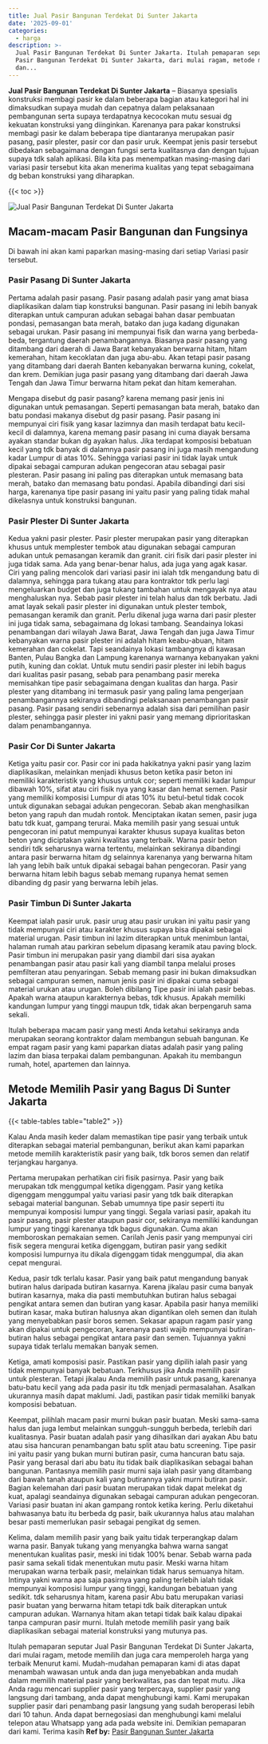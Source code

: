 ```yaml
---
title: Jual Pasir Bangunan Terdekat Di Sunter Jakarta
date: '2025-09-01'
categories:
  - harga
description: >-
  Jual Pasir Bangunan Terdekat Di Sunter Jakarta. Itulah pemaparan seputar Jual
  Pasir Bangunan Terdekat Di Sunter Jakarta, dari mulai ragam, metode memilih
  dan...
---
```


**Jual Pasir Bangunan Terdekat Di Sunter Jakarta** – Biasanya spesialis konstruksi membagi pasir ke dalam beberapa bagian atau kategori hal ini dimaksudkan supaya mudah dan cepatnya dalam pelaksanaan pembangunan serta supaya terdapatnya kecocokan mutu sesuai dg kekuatan konstruksi yang diinginkan. Karenanya para pakar konstruksi membagi pasir ke dalam beberapa tipe diantaranya merupakan pasir pasang, pasir plester, pasir cor dan pasir uruk. Keempat jenis pasir tersebut dibedakan sebagaimana dengan fungsi serta kualitasnya dan dengan tujuan supaya tdk salah aplikasi. Bila kita pas menempatkan masing-masing dari variasi pasir tersebut kita akan menerima kualitas yang tepat sebagaimana dg beban konstruksi yang diharapkan.

{{< toc >}}

![Jual Pasir Bangunan Terdekat Di Sunter Jakarta](/images/jual-pasir-bangunan-74.png)

## Macam-macam Pasir Bangunan dan Fungsinya

Di bawah ini akan kami paparkan masing-masing dari setiap Variasi pasir tersebut.

### Pasir Pasang Di Sunter Jakarta

Pertama adalah pasir pasang. Pasir pasang adalah pasir yang amat biasa diaplikasikan dalam tiap konstruksi bangunan. Pasir pasang ini lebih banyak diterapkan untuk campuran adukan sebagai bahan dasar pembuatan pondasi, pemasangan bata merah, batako dan juga kadang digunakan sebagai urukan. Pasir pasang ini mempunyai fisik dan warna yang berbeda-beda, tergantung daerah penambangannya. Biasanya pasir pasang yang ditambang dari daerah di Jawa Barat kebanyakan berwarna hitam, hitam kemerahan, hitam kecoklatan dan juga abu-abu. Akan tetapi pasir pasang yang ditambang dari daerah Banten kebanyakan berwarna kuning, cokelat, dan krem. Demikian juga pasir pasang yang ditambang dari daerah Jawa Tengah dan Jawa Timur berwarna hitam pekat dan hitam kemerahan.

Mengapa disebut dg pasir pasang? karena memang pasir jenis ini digunakan untuk pemasangan. Seperti pemasangan bata merah, batako dan batu pondasi makanya disebut dg pasir pasang. Pasir pasang ini mempunyai ciri fisik yang kasar lazimnya dan masih terdapat batu kecil-kecil di dalamnya, karena memang pasir pasang ini cuma diayak bersama ayakan standar bukan dg ayakan halus. Jika terdapat komposisi bebatuan kecil yang tdk banyak di dalamnya pasir pasang ini juga masih mengandung kadar Lumpur di atas 10%. Sehingga variasi pasir ini tidak layak untuk dipakai sebagai campuran adukan pengecoran atau sebagai pasir plesteran. Pasir pasang ini paling pas diterapkan untuk memasang bata merah, batako dan memasang batu pondasi. Apabila dibandingi dari sisi harga, karenanya tipe pasir pasang ini yaitu pasir yang paling tidak mahal dikelasnya untuk konstruksi bangunan.

### Pasir Plester Di Sunter Jakarta

Kedua yakni pasir plester. Pasir plester merupakan pasir yang diterapkan khusus untuk memplester tembok atau digunakan sebagai campuran adukan untuk pemasangan keramik dan granit. ciri fisik dari pasir plester ini juga tidak sama. Ada yang benar-benar halus, ada juga yang agak kasar. Ciri yang paling mencolok dari variasi pasir ini ialah tdk mengandung batu di dalamnya, sehingga para tukang atau para kontraktor tdk perlu lagi mengeluarkan budget dan juga tukang tambahan untuk mengayak nya atau menghaluskan nya. Sebab pasir plester ini telah halus dan tdk berbatu. Jadi amat layak sekali pasir plester ini digunakan untuk plester tembok, pemasangan keramik dan granit. Perlu dikenal juga warna dari pasir plester ini juga tidak sama, sebagaimana dg lokasi tambang. Seandainya lokasi penambangan dari wilayah Jawa Barat, Jawa Tengah dan juga Jawa Timur kebanyakan warna pasir plester ini adalah hitam keabu-abuan, hitam kemerahan dan cokelat. Tapi seandainya lokasi tambangnya di kawasan Banten, Pulau Bangka dan Lampung karenanya warnanya kebanyakan yakni putih, kuning dan coklat. Untuk mutu sendiri pasir plester ini lebih bagus dari kualitas pasir pasang, sebab para penambang pasir mereka memisahkan tipe pasir sebagaimana dengan kualitas dan harga. Pasir plester yang ditambang ini termasuk pasir yang paling lama pengerjaan penambangannya sekiranya dibandingi pelaksanaan penambangan pasir pasang. Pasir pasang sendiri sebenarnya adalah sisa dari pemilihan pasir plester, sehingga pasir plester ini yakni pasir yang memang diprioritaskan dalam penambangannya.

### Pasir Cor Di Sunter Jakarta

Ketiga yaitu pasir cor. Pasir cor ini pada hakikatnya yakni pasir yang lazim diaplikasikan, melainkan menjadi khusus beton ketika pasir beton ini memiliki karakteristik yang khusus untuk cor; seperti memiliki kadar lumpur dibawah 10%, sifat atau ciri fisik nya yang kasar dan hemat semen. Pasir yang memiliki komposisi Lumpur di atas 10% itu betul-betul tidak cocok untuk digunakan sebagai adukan pengecoran. Sebab akan menghasilkan beton yang rapuh dan mudah rontok. Menciptakan ikatan semen, pasir juga batu tdk kuat, gampang terurai. Maka memilih pasir yang sesuai untuk pengecoran ini patut mempunyai karakter khusus supaya kualitas beton beton yang diciptakan yakni kwalitas yang terbaik. Warna pasir beton sendiri tdk seharusnya warna tertentu, melainkan sekiranya dibandingi antara pasir berwarna hitam dg selainnya karenanya yang berwarna hitam lah yang lebih baik untuk dipakai sebagai bahan pengecoran. Pasir yang berwarna hitam lebih bagus sebab memang rupanya hemat semen dibanding dg pasir yang berwarna lebih jelas.

### Pasir Timbun Di Sunter Jakarta

Keempat ialah pasir uruk. pasir urug atau pasir urukan ini yaitu pasir yang tidak mempunyai ciri atau karakter khusus supaya bisa dipakai sebagai material urugan. Pasir timbun ini lazim diterapkan untuk menimbun lantai, halaman rumah atau parkiran sebelum dipasang keramik atau paving block. Pasir timbun ini merupakan pasir yang diambil dari sisa ayakan penambangan pasir atau pasir kali yang diambil tanpa melalui proses pemfilteran atau penyaringan. Sebab memang pasir ini bukan dimaksudkan sebagai campuran semen, namun jenis pasir ini dipakai cuma sebagai material urukan atau urugan. Boleh dibilang Tipe pasir ini ialah pasir bebas. Apakah warna ataupun karakternya bebas, tdk khusus. Apakah memiliki kandungan lumpur yang tinggi maupun tdk, tidak akan berpengaruh sama sekali.

Itulah beberapa macam pasir yang mesti Anda ketahui sekiranya anda merupakan seorang kontraktor dalam membangun sebuah bangunan. Ke empat ragam pasir yang kami paparkan diatas adalah pasir yang paling lazim dan biasa terpakai dalam pembangunan. Apakah itu membangun rumah, hotel, apartemen dan lainnya.

## Metode Memilih Pasir yang Bagus Di Sunter Jakarta

{{< table-tables table="table2" >}}

Kalau Anda masih keder dalam memastikan tipe pasir yang terbaik untuk diterapkan sebagai material pembangunan, berikut akan kami paparkan metode memilih karakteristik pasir yang baik, tdk boros semen dan relatif terjangkau harganya.

Pertama merupakan perhatikan ciri fisik pasirnya. Pasir yang baik merupakan tdk menggumpal ketika digenggam. Pasir yang ketika digenggam menggumpal yaitu variasi pasir yang tdk baik diterapkan sebagai material bangunan. Sebab umumnya tipe pasir seperti itu mempunyai komposisi lumpur yang tinggi. Segala variasi pasir, apakah itu pasir pasang, pasir plester ataupun pasir cor, sekiranya memiliki kandungan lumpur yang tinggi karenanya tdk bagus digunakan. Cuma akan memboroskan pemakaian semen. Carilah Jenis pasir yang mempunyai ciri fisik segera mengurai ketika digenggam, butiran pasir yang sedikit komposisi lumpurnya itu dikala digenggam tidak menggumpal, dia akan cepat mengurai.

Kedua, pasir tdk terlalu kasar. Pasir yang baik patut mengandung banyak butiran halus daripada butiran kasarnya. Karena jikalau pasir cuma banyak butiran kasarnya, maka dia pasti membutuhkan butiran halus sebagai pengikat antara semen dan butiran yang kasar. Apabila pasir hanya memiliki butiran kasar, maka butiran halusnya akan digantikan oleh semen dan itulah yang menyebabkan pasir boros semen. Sekasar apapun ragam pasir yang akan dipakai untuk pengecoran, karenanya pasti wajib mempunyai butiran-butiran halus sebagai pengikat antara pasir dan semen. Tujuannya yakni supaya tidak terlalu memakan banyak semen.

Ketiga, amati komposisi pasir. Pastikan pasir yang dipilih ialah pasir yang tidak mempunyai banyak bebatuan. Terkhusus jika Anda memilih pasir untuk plesteran. Tetapi jikalau Anda memilih pasir untuk pasang, karenanya batu-batu kecil yang ada pada pasir itu tdk menjadi permasalahan. Asalkan ukurannya masih dapat maklumi. Jadi, pastikan pasir tidak memiliki banyak komposisi bebatuan.

Keempat, pilihlah macam pasir murni bukan pasir buatan. Meski sama-sama halus dan juga lembut melainkan sungguh-sungguh berbeda, terlebih dari kualitasnya. Pasir buatan adalah pasir yang dihasilkan dari ayakan Abu batu atau sisa hancuran penambangan batu split atau batu screening. Tipe pasir ini yaitu pasir yang bukan murni butiran pasir, cuma hancuran batu saja. Pasir yang berasal dari abu batu itu tidak baik diaplikasikan sebagai bahan bangunan. Pantasnya memilih pasir murni saja ialah pasir yang ditambang dari bawah tanah ataupun kali yang butirannya yakni murni butiran pasir. Bagian kelemahan dari pasir buatan merupakan tidak dapat melekat dg kuat, apalagi seandainya digunakan sebagai campuran adukan pengecoran. Variasi pasir buatan ini akan gampang rontok ketika kering. Perlu diketahui bahwasanya batu itu berbeda dg pasir, baik ukurannya halus atau malahan besar pasti memerlukan pasir sebagai pengikat dg semen.

Kelima, dalam memilih pasir yang baik yaitu tidak terperangkap dalam warna pasir. Banyak tukang yang menyangka bahwa warna sangat menentukan kualitas pasir, meski ini tidak 100% benar. Sebab warna pada pasir sama sekali tidak menentukan mutu pasir. Meski warna hitam merupakan warna terbaik pasir, melainkan tidak harus semuanya hitam. Intinya yakni warna apa saja pasirnya yang paling terlebih ialah tidak mempunyai komposisi lumpur yang tinggi, kandungan bebatuan yang sedikit. tdk seharusnya hitam, karena pasir Abu batu merupakan variasi pasir buatan yang berwarna hitam tetapi tdk baik diterapkan untuk campuran adukan. Warnanya hitam akan tetapi tidak baik kalau dipakai tanpa campuran pasir murni. Itulah metode memilih pasir yang baik diaplikasikan sebagai material konstruksi yang mutunya pas.

Itulah pemaparan seputar Jual Pasir Bangunan Terdekat Di Sunter Jakarta, dari mulai ragam, metode memilih dan juga cara memperoleh harga yang terbaik Menurut kami. Mudah-mudahan pemaparan kami di atas dapat menambah wawasan untuk anda dan juga menyebabkan anda mudah dalam memilih material pasir yang berkwalitas, pas dan tepat mutu. Jika Anda ragu mencari supplier pasir yang terpercaya, supplier pasir yang langsung dari tambang, anda dapat menghubungi kami. Kami merupakan supplier pasir dari penambang pasir langsung yang sudah beroperasi lebih dari 10 tahun. Anda dapat bernegosiasi dan menghubungi kami melalui telepon atau Whatsapp yang ada pada website ini. Demikian pemaparan dari kami. Terima kasih
**Ref by:** [Pasir Bangunan Sunter Jakarta](https://id.wikipedia.org/wiki/Pasir)
